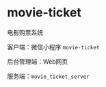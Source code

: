 # movie-ticket  
电影购票系统  

客户端：微信小程序  ```movie-ticket```

后台管理端：Web网页

服务端：``movie_ticket_server``



